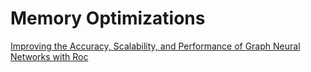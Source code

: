 # Memory Optimizations
[Improving the Accuracy, Scalability, and Performance of Graph Neural Networks with Roc](https://cs.stanford.edu/~zhihao/papers/mlsys20.pdf)
